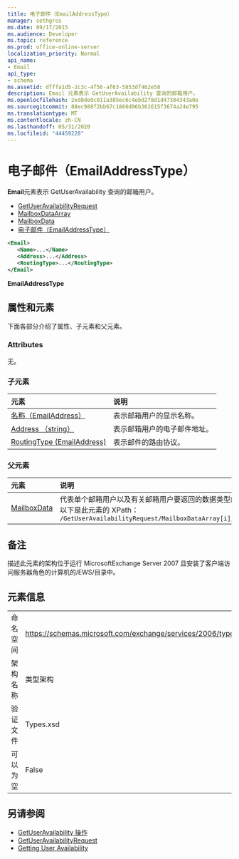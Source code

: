 ```yaml
---
title: 电子邮件（EmailAddressType）
manager: sethgros
ms.date: 09/17/2015
ms.audience: Developer
ms.topic: reference
ms.prod: office-online-server
localization_priority: Normal
api_name:
- Email
api_type:
- schema
ms.assetid: dfffa1d5-2c3c-4f56-af63-5853df462e58
description: Email 元素表示 GetUserAvailability 查询的邮箱用户。
ms.openlocfilehash: 2ed8de9c011a385ec6c4ebd2f8d1d47304343a0e
ms.sourcegitcommit: 88ec988f2bb67c1866d06b361615f3674a24e795
ms.translationtype: MT
ms.contentlocale: zh-CN
ms.lasthandoff: 05/31/2020
ms.locfileid: "44459228"
---
```

# <a name="email-emailaddresstype"></a>电子邮件（EmailAddressType）

**Email**元素表示 GetUserAvailability 查询的邮箱用户。 
  
- [GetUserAvailabilityRequest](getuseravailabilityrequest.md)  
- [MailboxDataArray](mailboxdataarray.md) 
- [MailboxData](mailboxdata.md) 
- [电子邮件（EmailAddressType）](email-emailaddresstype.md)
  
```xml
<Email>
   <Name>...</Name>
   <Address>...</Address>
   <RoutingType>...</RoutingType>
</Email>
```

 **EmailAddressType**
## <a name="attributes-and-elements"></a>属性和元素

下面各部分介绍了属性、子元素和父元素。
  
### <a name="attributes"></a>Attributes

无。
  
### <a name="child-elements"></a>子元素

|**元素**|**说明**|
|:-----|:-----|
|[名称（EmailAddress）](name-emailaddress.md) <br/> |表示邮箱用户的显示名称。  <br/> |
|[Address （string）](address-string.md) <br/> |表示邮箱用户的电子邮件地址。  <br/> |
|[RoutingType (EmailAddress)](routingtype-emailaddress.md) <br/> |表示邮件的路由协议。  <br/> |
   
### <a name="parent-elements"></a>父元素

|**元素**|**说明**|
|:-----|:-----|
|[MailboxData](mailboxdata.md) <br/> |代表单个邮箱用户以及有关邮箱用户要返回的数据类型的选项。  <br/> 以下是此元素的 XPath：  <br/>  `/GetUserAvailabilityRequest/MailboxDataArray[i]/MailboxData` <br/> |
   
## <a name="remarks"></a>备注

描述此元素的架构位于运行 MicrosoftExchange Server 2007 且安装了客户端访问服务器角色的计算机的/EWS/目录中。
  
## <a name="element-information"></a>元素信息

|||
|:-----|:-----|
|命名空间  <br/> |https://schemas.microsoft.com/exchange/services/2006/types  <br/> |
|架构名称  <br/> |类型架构  <br/> |
|验证文件  <br/> |Types.xsd  <br/> |
|可以为空  <br/> |False  <br/> |
   
## <a name="see-also"></a>另请参阅

- [GetUserAvailability 操作](getuseravailability-operation.md)  
- [GetUserAvailabilityRequest](getuseravailabilityrequest.md)
- [Getting User Availability](https://msdn.microsoft.com/library/d4133fcb-9b0f-4e6b-aadf-a389da83516a%28Office.15%29.aspx)

